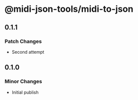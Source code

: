 # @midi-json-tools/midi-to-json

## 0.1.1

### Patch Changes

- Second attempt

## 0.1.0

### Minor Changes

- Initial publish
